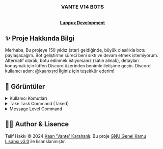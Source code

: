 <p align="center">
  <h3 align="center">VANTE V14 BOTS</h3>

  <p align="center">
    <br />
    <a href="https://discord.gg/luppux"><strong>Luppux Development</strong></a>
  </p>
</p>

## ✨ Proje Hakkında Bilgi
Merhaba, Bu projeye 150 yıldız (star) geldiğinde, büyük olasılıkla botu paylaşacağım. Bot geliştirme süreci beni sıktı ve devam etmek istemiyorum. Alternatif olarak, botu edinmek istiyorsanız (satın almak), detayları konuşmak için lütfen Discord üzerinden benimle iletişime geçin. Discord kullanıcı adım: [@kaanxsrd](https://discord.com/users/155545251866607616) İlginiz için teşekkür ederim!

## 🍭 Görüntüler

<details>
  <summary>Kullanıcı Komutları</summary>

| Komut                  | Resim                                                                                                  |
| ---------------------- | ------------------------------------------------------------------------------------------------------ |
| Top Command (General)  | ![Top Command Image](https://vante.dev/img/512x254.png) |
| Tio Command (General)  | ![New Command Image](https://vante.dev/img/512x254.png) |
| Top Command (General)  | ![Top Command Image](https://vante.dev/img/512x254.png) |
| Tio Command (General)  | ![New Command Image](https://vante.dev/img/512x254.png) |

</details>

<details>
  <summary>Take Task Command (Taked)</summary>

| Komut                  | Resim                                                                                                  |
| ---------------------- | ------------------------------------------------------------------------------------------------------ |
| Top Command (General)  | ![Top Command Image](https://vante.dev/img/512x254.png) |
| Tio Command (General)  | ![New Command Image](https://vante.dev/img/512x254.png) |
| Top Command (General)  | ![Top Command Image](https://vante.dev/img/512x254.png) |
| Tio Command (General)  | ![New Command Image](https://vante.dev/img/512x254.png) |

</details>

<details>
  <summary>Message Level Command</summary>

| Komut                  | Resim                                                                                                  |
| ---------------------- | ------------------------------------------------------------------------------------------------------ |
| Top Command (General)  | ![Top Command Image](https://vante.dev/img/512x254.png) |
| Tio Command (General)  | ![New Command Image](https://vante.dev/img/512x254.png) |
| Top Command (General)  | ![Top Command Image](https://vante.dev/img/512x254.png) |
| Tio Command (General)  | ![New Command Image](https://vante.dev/img/512x254.png) |

</details>


## 🐻‍❄️ Author & Lisence


Telif Hakkı © 2024 [Kaan 'Vante' Karahanlı](https://github.com/vante-dev). Bu proje [GNU Genel Kamu Lisansı v3.0](https://github.com/vante-dev/Vante-Bots/blob/main/LICENSE) ile lisanslanmıştır.
